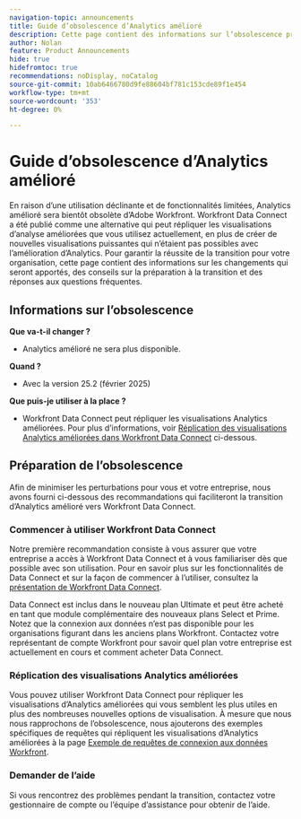 ```yaml
---
navigation-topic: announcements
title: Guide d’obsolescence d’Analytics amélioré
description: Cette page contient des informations sur l’obsolescence prochaine d’Enhanced Analytics.
author: Nolan
feature: Product Announcements
hide: true
hidefromtoc: true
recommendations: noDisplay, noCatalog
source-git-commit: 10ab6466780d9fe88604bf781c153cde89f1e454
workflow-type: tm+mt
source-wordcount: '353'
ht-degree: 0%

---
```


# Guide d’obsolescence d’Analytics amélioré

En raison d’une utilisation déclinante et de fonctionnalités limitées, Analytics amélioré sera bientôt obsolète d’Adobe Workfront. Workfront Data Connect a été publié comme une alternative qui peut répliquer les visualisations d’analyse améliorées que vous utilisez actuellement, en plus de créer de nouvelles visualisations puissantes qui n’étaient pas possibles avec l’amélioration d’Analytics. Pour garantir la réussite de la transition pour votre organisation, cette page contient des informations sur les changements qui seront apportés, des conseils sur la préparation à la transition et des réponses aux questions fréquentes.

## Informations sur l’obsolescence

**Que va-t-il changer ?**

* Analytics amélioré ne sera plus disponible.

**Quand ?**

* Avec la version 25.2 (février 2025)

**Que puis-je utiliser à la place ?**

* Workfront Data Connect peut répliquer les visualisations Analytics améliorées. Pour plus d’informations, voir [Réplication des visualisations Analytics améliorées dans Workfront Data Connect](#replicate-enhanced-analytics-visualizations-in-workfront-data-connect) ci-dessous.

## Préparation de l’obsolescence

Afin de minimiser les perturbations pour vous et votre entreprise, nous avons fourni ci-dessous des recommandations qui faciliteront la transition d’Analytics amélioré vers Workfront Data Connect.

### Commencer à utiliser Workfront Data Connect

Notre première recommandation consiste à vous assurer que votre entreprise a accès à Workfront Data Connect et à vous familiariser dès que possible avec son utilisation. Pour en savoir plus sur les fonctionnalités de Data Connect et sur la façon de commencer à l’utiliser, consultez la [présentation de Workfront Data Connect](/help/quicksilver/reports-and-dashboards/data-lake/data-lake-overview.md).

Data Connect est inclus dans le nouveau plan Ultimate et peut être acheté en tant que module complémentaire des nouveaux plans Select et Prime. Notez que la connexion aux données n’est pas disponible pour les organisations figurant dans les anciens plans Workfront. Contactez votre représentant de compte Workfront pour savoir quel plan votre entreprise est actuellement en cours et comment acheter Data Connect.

### Réplication des visualisations Analytics améliorées

Vous pouvez utiliser Workfront Data Connect pour répliquer les visualisations d’Analytics améliorées qui vous semblent les plus utiles en plus des nombreuses nouvelles options de visualisation. À mesure que nous nous rapprochons de l’obsolescence, nous ajouterons des exemples spécifiques de requêtes qui répliquent les visualisations d’Analytics améliorées à la page [Exemple de requêtes de connexion aux données Workfront](/help/quicksilver/reports-and-dashboards/data-lake/basic-query-examples.md).

### Demander de l’aide

Si vous rencontrez des problèmes pendant la transition, contactez votre gestionnaire de compte ou l’équipe d’assistance pour obtenir de l’aide.

<!--
## FAQ

+++ Will I be able to continue using Enhanced Analytics after the deprecation?

No, it will be completely removed from the application.
+++

+++ What do I do if my organization is on a legacy Workfront plan but I want to use Data Connect?
Contact your account representative about moving to one of the new Workfront plans.

-->
